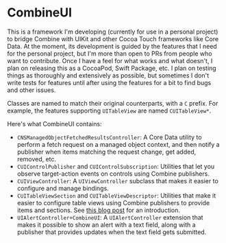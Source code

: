 # CombineUI
This is a framework I'm developing (currently for use in a personal project) to bridge Combine with UIKit and other Cocoa Touch frameworks like Core Data. At the moment, its development is guided by the features that I need for the personal project, but I'm more than open to PRs from people who want to contribute. Once I have a feel for what works and what doesn't, I plan on releasing this as a CocoaPod, Swift Package, etc. I plan on testing things as thoroughly and extensively as possible, but sometimes I don't write tests for features until after using the features for a bit to find bugs and other issues.

Classes are named to match their original counterparts, with a `C` prefix. For example, the features supporting `UITableView` are named `CUITableView*`.

Here's what CombineUI contains:
* `CNSManagedObjectFetchedResultsController`: A Core Data utility to perform a fetch request on a managed object context, and then notify a publisher when items matching the request change, get added, removed, etc.
* `CUIControlPublisher` and `CUIControlSubscription`: Utilities that let you observe target-action events on controls using Combine publishers.
* `CUIViewController`: A `UIViewController` subclass that makes it easier to configure and manage bindings.
* `CUITableViewSection` and `CUITableViewDescriptor`: Utilities that make it easier to configure table views using Combine publishers to provide items and sections. See [this blog post](https://pranj.co/blog/uitableview-in-2020) for an introduction.
* `UIAlertController+CombineUI`: A `UIAlertController` extension that makes it possible to show an alert with a text field, along with a publisher that provides updates when the text field gets submitted.
